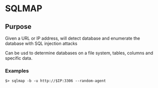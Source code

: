 # SQLMAP
## Purpose
Given a URL or IP address, will detect database and enumerate the database with SQL injection attacks

Can be usd to determine databases on a file system, tables, columns and specific data.

### Examples
```
$> sqlmap -b -u http://$IP:3306 --random-agent
```
